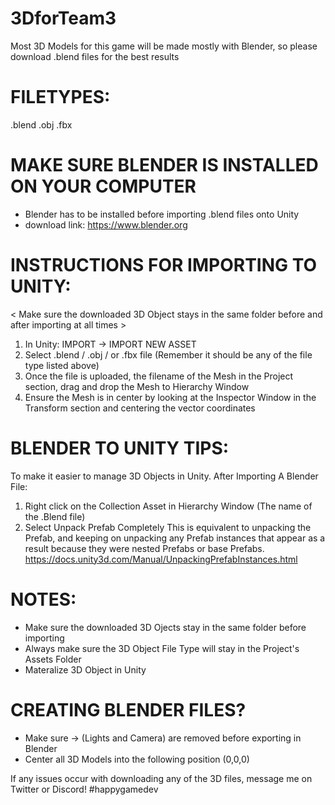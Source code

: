 # 3DforTeam3
Most 3D Models for this game will be made mostly with Blender, so please download .blend files for the best results

# FILETYPES:
.blend
.obj
.fbx


# MAKE SURE BLENDER IS INSTALLED ON YOUR COMPUTER
* Blender has to be installed before importing .blend files onto Unity
* download link: https://www.blender.org


# INSTRUCTIONS FOR IMPORTING TO UNITY:
< Make sure the downloaded 3D Object stays in the same folder before and after importing at all times >

1) In Unity: IMPORT -> IMPORT NEW ASSET
2) Select .blend / .obj / or .fbx file (Remember it should be any of the file type listed above)
3) Once the file is uploaded, the filename of the Mesh in the Project section, drag and drop the Mesh to Hierarchy Window
4) Ensure the Mesh is in center by looking at the Inspector Window in the Transform section and centering the vector coordinates


# BLENDER TO UNITY TIPS:
To make it easier to manage 3D Objects in Unity. After Importing A Blender File:
1) Right click on the Collection Asset in Hierarchy Window (The name of the .Blend file)
2) Select Unpack Prefab Completely
This is equivalent to unpacking the Prefab, and keeping on unpacking any Prefab instances that appear as a result because they were nested Prefabs or base Prefabs.
https://docs.unity3d.com/Manual/UnpackingPrefabInstances.html


# NOTES:
* Make sure the downloaded 3D Ojects stay in the same folder before importing
* Always make sure the 3D Object File Type will stay in the Project's Assets Folder
* Materalize 3D Object in Unity


# CREATING BLENDER FILES?
* Make sure -> (Lights and Camera) are removed before exporting in Blender
* Center all 3D Models into the following position (0,0,0)

If any issues occur with downloading any of the 3D files, message me on Twitter or Discord!
#happygamedev
